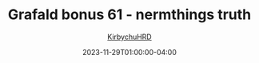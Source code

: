 ---
title: "Grafald bonus 61 - nermthings truth"
type: "image"
date: 2023-11-29T01:00:00-04:00
draft: false
categories:
- comics
- collaborations
tags:
- grafald
image_path: "../img/2023/bonus_61.png"
alt_text: ""
author: "[KirbychuHRD](https://cohost.org/KirbychuHRD)"
---